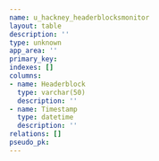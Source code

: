 ```yaml
---
name: u_hackney_headerblocksmonitor
layout: table
description: ''
type: unknown
app_area: ''
primary_key: 
indexes: []
columns:
- name: Headerblock
  type: varchar(50)
  description: ''
- name: Timestamp
  type: datetime
  description: ''
relations: []
pseudo_pk: 
---
```


